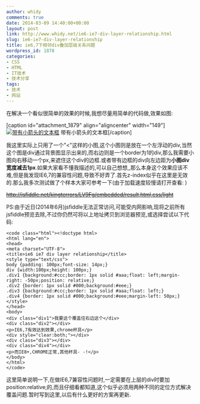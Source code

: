 ```yaml
---
author: whidy
comments: true
date: 2014-03-09 14:40:00+00:00
layout: post
link: http://www.whidy.net/ie6-ie7-div-layer-relationship.html
slug: ie6-ie7-div-layer-relationship
title: ie6,7下相邻div叠加层级关系问题
wordpress_id: 1878
categories:
- CSS
- HTML
- IT技术
- 技术分享
tags:
- 技术
- 网站
---
```


在解决一个看似很简单的效果的时候,我想尽量用简单的代码做,效果如图:




[caption id="attachment_1879" align="aligncenter" width="149"][![带有小箭头的文本框](http://www.whidy.net/wp-content/uploads/2014/03/arrowBorder.jpg)](http://www.whidy.net/wp-content/uploads/2014/03/arrowBorder.jpg) 带有小箭头的文本框[/caption]




我这里实际上只用了一个"<"这样的小图,这个小图则是放在一个左浮动的div,当然这个图是div通过背景图显示出来的,而右边则是一个border为1的div,那么我需要小图向右移动一个px,来遮住这个div的边框.或者带有边框的div向左边距为**小图div宽度减去1px**.如果大家看不懂我描述的,可以自己想想,,那么本身这个效果应该不难,但是我发现IE6,7的兼容性问题,导致不好弄了.首先z-index似乎在这里是无效的.那么我多次测试做了个样本大家可参考一下(由于加载速度较慢请打开查看: )




<!-- more -->




<del>http://jsfiddle.net/kingterrors/LV9Fg/embedded/result,html,css/light</del>




PS:由于近日(2014年6月)jsfiddle无法正常访问,可能受内网影响,现将之前所有jsfiddle预览去除,不过你仍然可将以上地址拷贝到浏览器预览,或选择尝试以下代码:



    
    <code class="html"><!doctype html>
    <html lang="en">
    <head>
    <meta charset="UTF-8">
    <title>ie6 ie7 div layer relationship</title>
    <style type="text/css">
    body {padding: 100px;font-size: 14px;}
    div {width:100px;height: 100px;}
    .div1 {background:#ccc;border: 1px solid #aaa;float: left;margin-right: -50px;position: relative;}
    .div2 {border: 1px solid #000;background:#eee;}
    .div3 {background:#ccc;border: 1px solid #aaa;float: left;}
    .div4 {border: 1px solid #000;background:#eee;margin-left: 50px;}
    </style>
    </head>
    <body>
    <div class="div1">我要这个覆盖住右边这个</div>
    <div class="div2"></div>
    <p>IE6,7有效达到效果,chrome杯具</p>
    <div style="clear:both;"></div>
    <div class="div3"></div>
    <div class="div4"></div>
    <p>而IE8+,CHROME正常,其他杯具- -!</p>
    </body>
    </html>
    </code>




这里简单说明一下,在做IE6,7兼容性问题时,一定需要在上层的div时要加position:relative;的,而且仔细看都知道,这个似乎必须用两种不同的定位方式解决覆盖问题.暂时写到这里,以后有什么更好的方案再更新.



